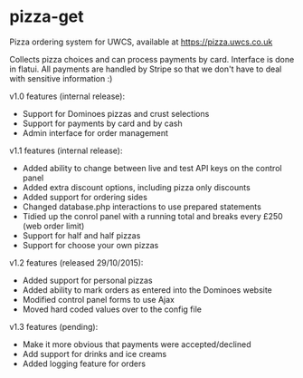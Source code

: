 # pizza-get
Pizza ordering system for UWCS, available at https://pizza.uwcs.co.uk

Collects pizza choices and can process payments by card. Interface is done in flatui. All payments are handled by Stripe so that we don't have to deal with sensitive information :)

v1.0 features (internal release):
* Support for Dominoes pizzas and crust selections
* Support for payments by card and by cash
* Admin interface for order management

v1.1 features (internal release):
* Added ability to change between live and test API keys on the control panel
* Added extra discount options, including pizza only discounts
* Added support for ordering sides
* Changed database.php interactions to use prepared statements
* Tidied up the conrol panel with a running total and breaks every £250 (web order limit)
* Support for half and half pizzas
* Support for choose your own pizzas

v1.2 features (released 29/10/2015):
* Added support for personal pizzas
* Added ability to mark orders as entered into the Dominoes website
* Modified control panel forms to use Ajax
* Moved hard coded values over to the config file

v1.3 features (pending):
* Make it more obvious that payments were accepted/declined
* Add support for drinks and ice creams
* Added logging feature for orders

